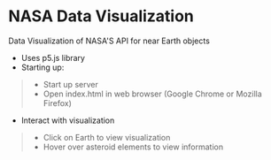 # NASA Data Visualization

Data Visualization of NASA'S API for near Earth objects
* Uses p5.js library
* Starting up:
> * Start up server
> * Open index.html in web browser (Google Chrome or Mozilla Firefox)
* Interact with visualization
> * Click on Earth to view visualization
> * Hover over asteroid elements to view information
